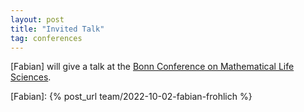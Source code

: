 ```yaml
---
layout: post
title: "Invited Talk"
tag: conferences
---
```

[Fabian] will give a talk at the  [Bonn Conference on Mathematical Life Sciences](https://www.uni-bonn.de/en/research-and-teaching/research-profile/excellence-strategy/conference-mathematical-life-sciences).

[Fabian]: {% post_url team/2022-10-02-fabian-frohlich %}